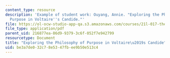 ```yaml
---
content_type: resource
description: 'Example of student work: Ouyang, Annie. "Exploring the Philosophy of
  Purpose in Voltaire''s Candide."'
file: https://ol-ocw-studio-app-qa.s3.amazonaws.com/courses/21l-017-the-art-of-the-probable-literature-and-probability-spring-2008/be3a7de032c78e5347fbee9b50e513c4_essay2_ouyang.pdf
file_type: application/pdf
parent_uid: 216877ea-86d9-9379-3c6f-052f7e942799
resourcetype: Document
title: "Exploring the Philosophy of Purpose in Voltaire\u2019s Candide"
uid: be3a7de0-32c7-8e53-47fb-ee9b50e513c4
---
```

